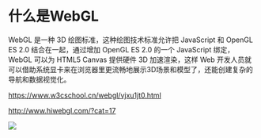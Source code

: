 # 什么是WebGL

WebGL 是一种 3D 绘图标准，这种绘图技术标准允许把 JavaScript 和 OpenGL ES 2.0 结合在一起，通过增加 OpenGL ES 2.0 的一个 JavaScript 绑定，WebGL 可以为 HTML5 Canvas 提供硬件 3D 加速渲染，这样 Web 开发人员就可以借助系统显卡来在浏览器里更流畅地展示3D场景和模型了，还能创建复杂的导航和数据视觉化。


https://www.w3cschool.cn/webgl/vjxu1jt0.html

http://www.hiwebgl.com/?cat=17


![](https://www.baidu.com/img/baidu_jgylogo3.gif)

